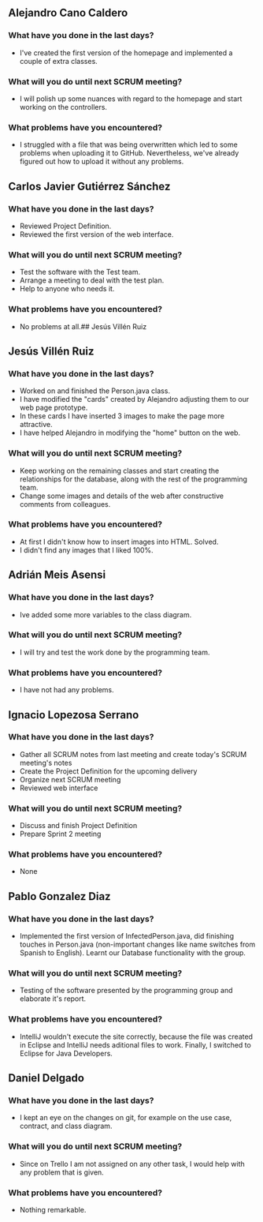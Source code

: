 ## Alejandro Cano Caldero
### What have you done in the last days?
- I've created the first version of the homepage and implemented a couple of extra classes.
### What will you do until next SCRUM meeting?
- I will polish up some nuances with regard to the homepage and start working on the controllers.
### What problems have you encountered?
- I struggled with a file that was being overwritten which led to some problems when uploading it to GitHub. Nevertheless, we've already figured out how to upload it without any problems.

## Carlos Javier Gutiérrez Sánchez
### What have you done in the last days?
- Reviewed Project Definition.
- Reviewed the first version of the web interface.
### What will you do until next SCRUM meeting?
- Test the software with the Test team.
- Arrange a meeting to deal with the test plan.
- Help to anyone who needs it.
### What problems have you encountered?
- No problems at all.## Jesús Villén Ruiz

## Jesús Villén Ruiz
### What have you done in the last days?
- Worked on and finished the Person.java class.
- I have modified the "cards" created by Alejandro adjusting them to our web page prototype.
- In these cards I have inserted 3 images to make the page more attractive.
- I have helped Alejandro in modifying the "home" button on the web.
### What will you do until next SCRUM meeting?
- Keep working on the remaining classes and start creating the relationships for the database, along with the rest of the programming team.
- Change some images and details of the web after constructive comments from colleagues.
### What problems have you encountered?
- At first I didn't know how to insert images into HTML. Solved.
- I didn't find any images that I liked 100%.

## Adrián Meis Asensi
### What have you done in the last days?
- Ive added some more variables to the class diagram.
### What will you do until next SCRUM meeting?
- I will try and test the work done by the programming team.
### What problems have you encountered?
- I have not had any problems.

## Ignacio Lopezosa Serrano
### What have you done in the last days?
- Gather all SCRUM notes from last meeting and create today's SCRUM meeting's notes
- Create the Project Definition for the upcoming delivery
- Organize next SCRUM meeting
- Reviewed web interface
### What will you do until next SCRUM meeting?
- Discuss and finish Project Definition
- Prepare Sprint 2 meeting
### What problems have you encountered?
- None

## Pablo Gonzalez Diaz
### What have you done in the last days?
- Implemented the first version of InfectedPerson.java, did finishing touches in Person.java (non-important changes like name switches from Spanish to English). Learnt our Database functionality with the group.
### What will you do until next SCRUM meeting?
- Testing of the software presented by the programming group and elaborate it's report.
### What problems have you encountered?
- IntelliJ wouldn't execute the site correctly, because the file was created in Eclipse and IntelliJ needs aditional files to work. Finally, I switched to Eclipse for Java Developers.

## Daniel Delgado
### What have you done in the last days?
- I kept an eye on the changes on git, for example on the use case, contract, and class diagram.
### What will you do until next SCRUM meeting?
- Since on Trello I am not assigned on any other task, I would help with any problem that is given.
### What problems have you encountered?
- Nothing remarkable.
